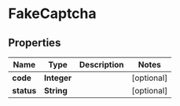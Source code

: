 

# FakeCaptcha

## Properties

Name | Type | Description | Notes
------------ | ------------- | ------------- | -------------
**code** | **Integer** |  |  [optional]
**status** | **String** |  |  [optional]



